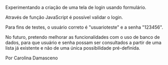 Experimentando a criação de uma tela de login usando formulário.

Através de função JavaScript é possível validar o login.

Para fins de testes, o usuário correto é "usuarioteste" e a senha "123456". 

No futuro, pretendo melhorar as funcionalidades com o uso de banco de dados, para que usuário e senha possam ser consultados a partir de uma lista já existente e não de uma única possibilidade pré-definida.

Por Carolina Damasceno